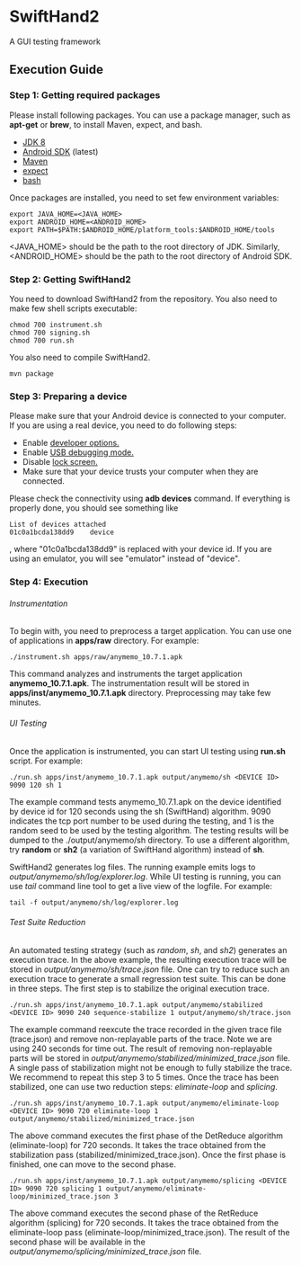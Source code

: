 # SwiftHand2

A GUI testing framework

## Execution Guide

### Step 1: Getting required packages
Please install following packages. You can use a package manager,
such as **apt-get** or **brew**, to install Maven, expect, and bash.

- [JDK 8](http://www.oracle.com/technetwork/java/javase/downloads/jdk8-downloads-2133151.html)
- [Android SDK](http://developer.android.com/sdk/index.html#downloads) (latest)
- [Maven](https://maven.apache.org/download.cgi)
- [expect](http://www.nist.gov/el/msid/expect.cfm)
- [bash](https://www.gnu.org/software/bash/)

Once packages are installed, you need to set few environment variables:

```
export JAVA_HOME=<JAVA_HOME>
export ANDROID_HOME=<ANDROID_HOME>
export PATH=$PATH:$ANDROID_HOME/platform_tools:$ANDROID_HOME/tools
```
<JAVA_HOME> should be the path to the root directory of JDK.
Similarly, <ANDROID_HOME> should be the path to the root directory of Android SDK.


### Step 2: Getting SwiftHand2
You need to download SwiftHand2 from the repository. You also need to make few shell scripts executable:
```
chmod 700 instrument.sh
chmod 700 signing.sh
chmod 700 run.sh
```

You also need to compile SwiftHand2.
```
mvn package
```

### Step 3: Preparing a device
Please make sure that your Android device is connected to your computer.
If you are using a real device, you need to do following steps:

* Enable [developer options.](http://www.greenbot.com/article/2457986/how-to-enable-developer-options-on-your-android-phone-or-tablet.html)
* Enable [USB debugging mode.](https://www.kingoapp.com/root-tutorials/how-to-enable-usb-debugging-mode-on-android.htm)
* Disable [lock screen.](http://www.tomsguide.com/us/disable-android-lock-screen,news-21217.html)
* Make sure that your device trusts your computer when they are connected.

Please check the connectivity using **adb devices** command. If everything is properly done, you should see something like
```
List of devices attached
01c0a1bcda138dd9	device
```
, where "01c0a1bcda138dd9" is replaced with your device id. If you are using an emulator, you will see "emulator" instead of "device".



### Step 4: Execution
###### Instrumentation
To begin with, you need to preprocess a target application. You can use one of applications in **apps/raw** directory. For example:

```
./instrument.sh apps/raw/anymemo_10.7.1.apk
```

This command analyzes and instruments the target application **anymemo_10.7.1.apk**.
The instrumentation result will be stored in **apps/inst/anymemo_10.7.1.apk** directory.
Preprocessing may take few minutes.


###### UI Testing
Once the application is instrumented, you can start UI testing using **run.sh** script. For example:

```
./run.sh apps/inst/anymemo_10.7.1.apk output/anymemo/sh <DEVICE ID> 9090 120 sh 1
```

The example command tests anymemo_10.7.1.apk
on the device identified by device id <DEVICE ID> for 120 seconds
using the sh (SwiftHand) algorithm.
9090 indicates the tcp port number to be used during the testing, and 1 is
the random seed to be used by the testing algorithm.
The testing results will be dumped to the ./output/anymemo/sh directory.
To use a different algorithm,
try **random** or **sh2** (a variation of SwiftHand algorithm)
instead of **sh**.

SwiftHand2 generates log files.
The running example emits logs to *output/anymemo/sh/log/explorer.log*.
While UI testing is running, you can use *tail* command line tool to get a live view of the logfile.
For example:
```
tail -f output/anymemo/sh/log/explorer.log
```

###### Test Suite Reduction
An automated testing strategy (such as *random*, *sh*, and *sh2*) generates an execution trace.
In the above example, the resulting execution trace will be stored in *output/anymemo/sh/trace.json* file.
One can try to reduce such an execution trace to generate a small regression test suite.
This can be done in three steps. The first step is to stabilize the original execution trace.

```
./run.sh apps/inst/anymemo_10.7.1.apk output/anymemo/stabilized <DEVICE ID> 9090 240 sequence-stabilize 1 output/anymemo/sh/trace.json
```

The example command reexcute the trace recorded in the given trace file (trace.json) and remove non-replayable parts of the trace. 
Note we are using 240 seconds for time out. 
The result of removing non-replayable parts will be stored in *output/anymemo/stabilized/minimized_trace.json* file.
A single pass of stabilization might not be enough to fully stabilize the trace. We recommend to repeat this step 3 to 5 times.
Once the trace has been stabilized, one can use two reduction steps: *eliminate-loop* and *splicing*.

```
./run.sh apps/inst/anymemo_10.7.1.apk output/anymemo/eliminate-loop <DEVICE ID> 9090 720 eliminate-loop 1 output/anymemo/stabilized/minimized_trace.json
```

The above command executes the first phase of the DetReduce algorithm (eliminate-loop) for 720 seconds.
It takes the trace obtained from the stabilization pass (stabilized/minimized_trace.json).
Once the first phase is finished, one can move to the second phase.

```
./run.sh apps/inst/anymemo_10.7.1.apk output/anymemo/splicing <DEVICE ID> 9090 720 splicing 1 output/anymemo/eliminate-loop/minimized_trace.json 3
```

The above command executes the second phase of the RetReduce algorithm (splicing) for 720 seconds.
It takes the trace obtained from the eliminate-loop pass (eliminate-loop/minimized_trace.json).
The result of the second phase will be available in the *output/anymemo/splicing/minimized_trace.json* file.
